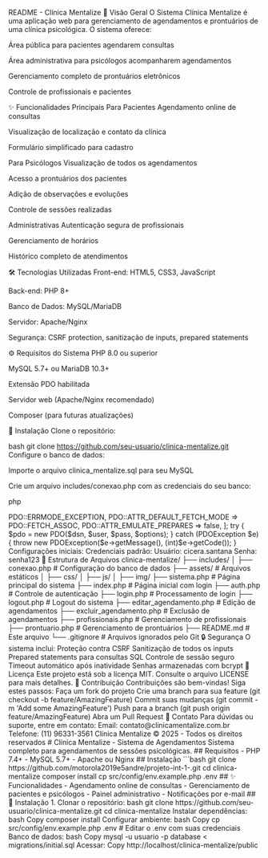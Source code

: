 README - Clínica Mentalize
📌 Visão Geral
O Sistema Clínica Mentalize é uma aplicação web para gerenciamento de agendamentos e prontuários de uma clínica psicológica. O sistema oferece:

Área pública para pacientes agendarem consultas

Área administrativa para psicólogos acompanharem agendamentos

Gerenciamento completo de prontuários eletrônicos

Controle de profissionais e pacientes

✨ Funcionalidades Principais
Para Pacientes
Agendamento online de consultas

Visualização de localização e contato da clínica

Formulário simplificado para cadastro

Para Psicólogos
Visualização de todos os agendamentos

Acesso a prontuários dos pacientes

Adição de observações e evoluções

Controle de sessões realizadas

Administrativas
Autenticação segura de profissionais

Gerenciamento de horários

Histórico completo de atendimentos

🛠️ Tecnologias Utilizadas
Front-end: HTML5, CSS3, JavaScript

Back-end: PHP 8+

Banco de Dados: MySQL/MariaDB

Servidor: Apache/Nginx

Segurança: CSRF protection, sanitização de inputs, prepared statements

⚙️ Requisitos do Sistema
PHP 8.0 ou superior

MySQL 5.7+ ou MariaDB 10.3+

Extensão PDO habilitada

Servidor web (Apache/Nginx recomendado)

Composer (para futuras atualizações)

🚀 Instalação
Clone o repositório:

bash
git clone https://github.com/seu-usuario/clinica-mentalize.git
Configure o banco de dados:

Importe o arquivo clinica_mentalize.sql para seu MySQL

Crie um arquivo includes/conexao.php com as credenciais do seu banco:

php
<?php
$host = 'localhost';
$db   = 'clinica_mentalize';
$user = 'seu_usuario';
$pass = 'sua_senha';
$charset = 'utf8mb4';

$dsn = "mysql:host=$host;dbname=$db;charset=$charset";
$options = [
    PDO::ATTR_ERRMODE            => PDO::ERRMODE_EXCEPTION,
    PDO::ATTR_DEFAULT_FETCH_MODE => PDO::FETCH_ASSOC,
    PDO::ATTR_EMULATE_PREPARES   => false,
];

try {
    $pdo = new PDO($dsn, $user, $pass, $options);
} catch (PDOException $e) {
    throw new PDOException($e->getMessage(), (int)$e->getCode());
}
Configurações iniciais:

Credenciais padrão:

Usuário: cicera.santana

Senha: senha123

📂 Estrutura de Arquivos
clinica-mentalize/
├── includes/
│   ├── conexao.php          # Configuração do banco de dados
├── assets/                  # Arquivos estáticos
│   ├── css/
│   ├── js/
│   ├── img/
├── sistema.php              # Página principal do sistema
├── index.php                # Página inicial com login
├── auth.php                 # Controle de autenticação
├── login.php                # Processamento de login
├── logout.php               # Logout do sistema
├── editar_agendamento.php   # Edição de agendamentos
├── excluir_agendamento.php  # Exclusão de agendamentos
├── profissionais.php        # Gerenciamento de profissionais
├── prontuario.php           # Gerenciamento de prontuários
├── README.md                # Este arquivo
└── .gitignore               # Arquivos ignorados pelo Git
🔒 Segurança
O sistema inclui:

Proteção contra CSRF

Sanitização de todos os inputs

Prepared statements para consultas SQL

Controle de sessão seguro

Timeout automático após inatividade

Senhas armazenadas com bcrypt

📝 Licença
Este projeto está sob a licença MIT. Consulte o arquivo LICENSE para mais detalhes.

🤝 Contribuição
Contribuições são bem-vindas! Siga estes passos:

Faça um fork do projeto

Crie uma branch para sua feature (git checkout -b feature/AmazingFeature)

Commit suas mudanças (git commit -m 'Add some AmazingFeature')

Push para a branch (git push origin feature/AmazingFeature)

Abra um Pull Request

📧 Contato
Para dúvidas ou suporte, entre em contato:

Email: contato@clinicamentalize.com.br

Telefone: (11) 96331-3561

Clínica Mentalize © 2025 - Todos os direitos reservados


# Clínica Mentalize - Sistema de Agendamentos

Sistema completo para agendamentos de sessões psicológicas.

## Requisitos
- PHP 7.4+
- MySQL 5.7+
- Apache ou Nginx

## Instalação
```bash
git clone https://github.com/motorola2019e5andre/projeto-int-1-.git
cd clinica-mentalize
composer install
cp src/config/env.example.php .env
## ✨ Funcionalidades

- Agendamento online de consultas
- Gerenciamento de pacientes e psicólogos
- Painel administrativo
- Notificações por e-mail

## 🚀 Instalação

1. Clonar o repositório:
bash
git clone https://github.com/seu-usuario/clinica-mentalize.git
cd clinica-mentalize
Instalar dependências:

bash
Copy
composer install
Configurar ambiente:

bash
Copy
cp src/config/env.example.php .env
# Editar o .env com suas credenciais
Banco de dados:

bash
Copy
mysql -u usuario -p database < migrations/initial.sql
Acessar:

Copy
http://localhost/clinica-mentalize/public
